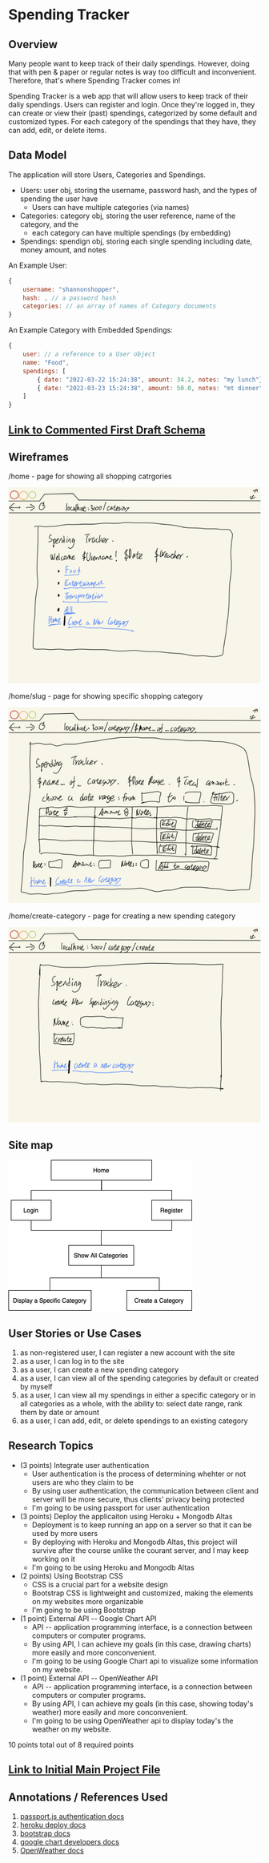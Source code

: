 # Spending Tracker 

## Overview

Many people want to keep track of their daily spendings. However, doing that with pen & paper or regular notes is way too difficult and inconvenient. Therefore, that's where Spending Tracker comes in!

Spending Tracker is a web app that will allow users to keep track of their daliy spendings. Users can register and login. Once they're logged in, they can create or view their (past) spendings, categorized by some default and customized types. For each category of the spendings that they have, they can add, edit, or delete items.


## Data Model

The application will store Users, Categories and Spendings.

* Users: user obj, storing the username, password hash, and the types of spending the user have
    * Users can have multiple categories (via names)
* Categories: category obj, storing the user reference, name of the category, and the 
    * each category can have multiple spendings (by embedding)
* Spendings: spendign obj, storing each single spending including date, money amount, and notes

An Example User:

```javascript
{
    username: "shannonshopper",
    hash: , // a password hash
    categories: // an array of names of Category documents
}
```

An Example Category with Embedded Spendings:

```javascript
{
    user: // a reference to a User object
    name: "Food",
    spendings: [
        { date: "2022-03-22 15:24:38", amount: 34.2, notes: "my lunch"},
        { date: "2022-03-23 15:24:38", amount: 50.0, notes: "mt dinner"}
    ]
}
```


## [Link to Commented First Draft Schema](db.js) 


## Wireframes

/home - page for showing all shopping catrgories

![category](documentation/category.png)

/home/slug - page for showing specific shopping category

![category](documentation/category-slug.png)

/home/create-category - page for creating a new spending category

![category create](documentation/category-create.png)



## Site map

![site map](documentation/site-map.png)


## User Stories or Use Cases

1. as non-registered user, I can register a new account with the site
2. as a user, I can log in to the site
3. as a user, I can create a new spending category
4. as a user, I can view all of the spending categories by default or created by myself
5. as a user, I can view all my spendings in either a specific category or in all categories as a whole, with the ability to: select date range, rank them by date or amount
6. as a user, I can add, edit, or delete spendings to an existing category


## Research Topics

* (3 points) Integrate user authentication
    * User authentication is the process of determining whehter or not users are who they claim to be
    * By using user authentication, the communication between client and server will be more secure, thus clients' privacy being protected
    * I'm going to be using passport for user authentication
* (3 points) Deploy the applicaiton using Heroku + Mongodb Altas
    * Deployment is to keep running an app on a server so that it can be used by more users
    * By deploying with Heroku and Mongodb Altas, this project will survive after the course unlike the courant server, and I may keep working on it
    * I'm going to be using Heroku and Mongodb Altas
* (2 points) Using Bootstrap CSS
    * CSS is a crucial part for a website design
    * Bootstrap CSS is lightweight and customized, making the elements on my websites more organizable
    * I'm going to be using Bootstrap
* (1 point) External API -- Google Chart API
    * API -- application programming interface, is a connection between computers or computer programs.
    * By using API, I can achieve my goals (in this case, drawing charts) more easily and more conconvenient.
    * I'm going to be using Google Chart api to visualize some information on my website.
* (1 point) External API -- OpenWeather API
    * API -- application programming interface, is a connection between computers or computer programs.
    * By using API, I can achieve my goals (in this case, showing today's weather) more easily and more conconvenient.
    * I'm going to be using OpenWeather api to display today's the weather on my website.

10 points total out of 8 required points


## [Link to Initial Main Project File](app.js) 


## Annotations / References Used

1. [passport.js authentication docs](http://passportjs.org/docs)
2. [heroku deploy docs](https://devcenter.heroku.com/articles/getting-started-with-nodejs)
3. [bootstrap docs](https://getbootstrap.com/docs/3.4/css/)
4. [google chart developers docs](https://developers.google.com/chart)
5. [OpenWeather docs](https://openweathermap.org/current)

